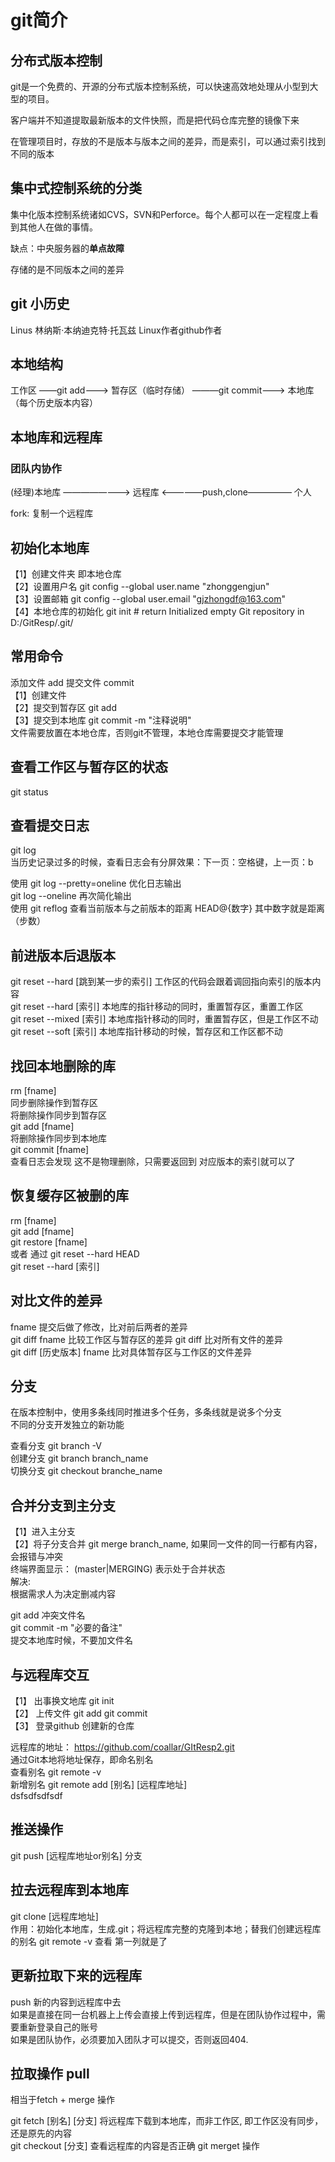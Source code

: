 # git简介

## 分布式版本控制
git是一个免费的、开源的分布式版本控制系统，可以快速高效地处理从小型到大型的项目。

客户端并不知道提取最新版本的文件快照，而是把代码仓库完整的镜像下来

在管理项目时，存放的不是版本与版本之间的差异，而是索引，可以通过索引找到不同的版本


## 集中式控制系统的分类
集中化版本控制系统诸如CVS，SVN和Perforce。每个人都可以在一定程度上看到其他人在做的事情。

缺点：中央服务器的**单点故障**

存储的是不同版本之间的差异

## git 小历史
Linus 林纳斯·本纳迪克特·托瓦兹  Linux作者github作者

## 本地结构

    
工作区 ——git add———>  暂存区（临时存储） ———git commit———> 本地库（每个历史版本内容）


## 本地库和远程库
### 团队内协作

(经理)本地库 ————————> 远程库 <—————push,clone————— 个人

fork: 复制一个远程库

## 初始化本地库

【1】创建文件夹  即本地仓库  
【2】设置用户名       git config --global user.name "zhonggengjun"   
【3】设置邮箱         git config --global user.email "gjzhongdf@163.com"  
【4】本地仓库的初始化  git init  # return Initialized empty Git repository in D:/GitResp/.git/


## 常用命令
添加文件 add  提交文件 commit  
【1】创建文件  
【2】提交到暂存区  git add <filename>  
【3】提交到本地库  git commit -m "注释说明"  
文件需要放置在本地仓库，否则git不管理，本地仓库需要提交才能管理


## 查看工作区与暂存区的状态
git status

## 查看提交日志
 git log  
 当历史记录过多的时候，查看日志会有分屏效果：下一页：空格键，上一页：b  
 
 使用 git log --pretty=oneline 优化日志输出  
 git log --oneline  再次简化输出  
 使用  git reflog 查看当前版本与之前版本的距离 HEAD@{数字} 其中数字就是距离（步数）  
 

 ## 前进版本后退版本
 git reset --hard [跳到某一步的索引] 工作区的代码会跟着调回指向索引的版本内容  
 git reset --hard [索引]            本地库的指针移动的同时，重置暂存区，重置工作区  
 git reset --mixed [索引]           本地库指针移动的同时，重置暂存区，但是工作区不动  
 git reset --soft [索引]            本地库指针移动的时候，暂存区和工作区都不动  


 ## 找回本地删除的库
 rm  [fname]  
 同步删除操作到暂存区  
 将删除操作同步到暂存区  
 git add [fname]  
 将删除操作同步到本地库  
 git commit [fname]  
 查看日志会发现 这不是物理删除，只需要返回到 对应版本的索引就可以了

## 恢复缓存区被删的库
rm [fname]  
git add [fname]  
git restore [fname]   
或者 通过  git reset --hard HEAD  
git reset --hard [索引]  


## 对比文件的差异
fname 提交后做了修改，比对前后两者的差异  
git diff fname      比较工作区与暂存区的差异  git diff 比对所有文件的差异  
git diff [历史版本]  fname 比对具体暂存区与工作区的文件差异 

## 分支
在版本控制中，使用多条线同时推进多个任务，多条线就是说多个分支  
不同的分支开发独立的新功能  

查看分支 git branch -V  
创建分支 git branch branch_name  
切换分支 git checkout branche_name

## 合并分支到主分支
【1】进入主分支  
【2】将子分支合并  git merge branch_name, 如果同一文件的同一行都有内容，会报错与冲突  
终端界面显示： (master|MERGING)  表示处于合并状态  
解决:  
根据需求人为决定删减内容 

git add 冲突文件名  
git commit -m "必要的备注"  
提交本地库时候，不要加文件名


## 与远程库交互
【1】 出事换文地库 git init  
【2】 上传文件 git add git commit   
【3】 登录github 创建新的仓库

远程库的地址： https://github.com/coallar/GItResp2.git  
通过Git本地将地址保存，即命名别名  
查看别名 git remote -v  
新增别名 git remote add [别名] [远程库地址]  
dsfsdfsdfsdf 
## 推送操作

git push [远程库地址or别名]  分支

## 拉去远程库到本地库  
git clone [远程库地址]  
作用：初始化本地库，生成.git；将远程库完整的克隆到本地；替我们创建远程库的别名 git remote -v 查看 第一列就是了  

## 更新拉取下来的远程库 
push 新的内容到远程库中去  
如果是直接在同一台机器上上传会直接上传到远程库，但是在团队协作过程中，需要重新登录自己的账号  
如果是团队协作，必须要加入团队才可以提交，否则返回404.  

## 拉取操作 pull
相当于fetch + merge 操作

git fetch [别名] [分支]  将远程库下载到本地库，而非工作区, 即工作区没有同步，还是原先的内容  
git checkout [分支]  查看远程库的内容是否正确 
git merget 操作  

